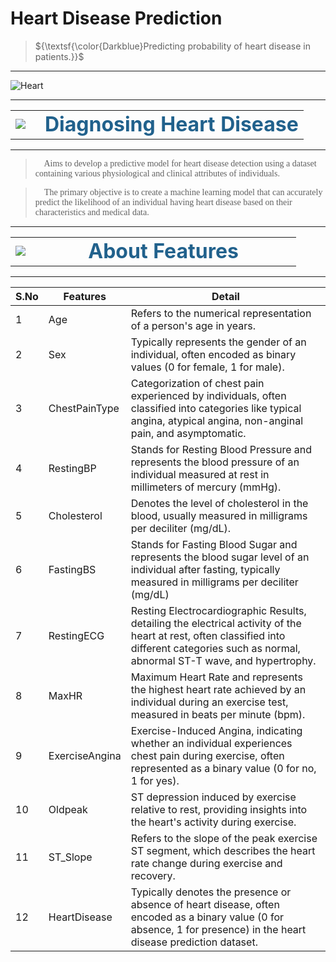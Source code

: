 # Heart Disease Prediction 

> ${\textsf{\color{Darkblue}Predicting probability of heart disease in patients.}}$
***

![Heart](https://www.econsight.com/wp-content/uploads/2022/12/Medical-Imaging.jpg)

***

<table align="center">
    <tr>
        <td width="10%">
            <img src="https://www.pngall.com/wp-content/uploads/2016/06/Health-Free-Download-PNG.png">
        </td>
        <td>
            <div align="center" style="font-size:200%">
                <font color="#21618C">
                    <b>Diagnosing Heart Disease</b> 
                </font>
            </div>
        </td>
    </tr>
</table>

<hr>

> <span style="font-family:Comic Sans MS"> 🎯 Aims to develop a predictive model for heart disease detection using a dataset containing various physiological and clinical attributes of individuals.</span> 

> <span style="font-family:Comic Sans MS"> 🎯 The primary objective is to create a machine learning model that can accurately predict the likelihood of an individual having heart disease based on their characteristics and medical data.</span>

___


<table align="center">
    <tr>
        <td width="7%">
            <img src="https://qvcc.edu/wp-content/uploads/2017/08/information-clipart-information-icon-1024x1024@2x.png">
        </td>
        <td>
            <div align="center" style="font-size:200%">
                <font color="#21618C">
                    <b>About Features</b> 
                </font>
            </div>
        </td>
    </tr>
</table>

<hr>

|S.No|Features|Detail|
|------|------|------|
|1    | Age|   Refers to the numerical representation of a person's age in years.    |
|2    |Sex|   Typically represents the gender of an individual, often encoded as binary values (0 for female, 1 for male).   |
|3    |ChestPainType|   Categorization of chest pain experienced by individuals, often classified into categories like typical angina, atypical angina, non-anginal pain, and asymptomatic.|
|4    |RestingBP|Stands for Resting Blood Pressure and represents the blood pressure of an individual measured at rest in millimeters of mercury (mmHg).|
|5    | Cholesterol	|Denotes the level of cholesterol in the blood, usually measured in milligrams per deciliter (mg/dL). |
|6    |FastingBS|Stands for Fasting Blood Sugar and represents the blood sugar level of an individual after fasting, typically measured in milligrams per deciliter (mg/dL)  |
|7    |RestingECG|Resting Electrocardiographic Results, detailing the electrical activity of the heart at rest, often classified into different categories such as normal, abnormal ST-T wave, and hypertrophy.|
|8    |MaxHR| Maximum Heart Rate and represents the highest heart rate achieved by an individual during an exercise test, measured in beats per minute (bpm). |
|9    | ExerciseAngina |Exercise-Induced Angina, indicating whether an individual experiences chest pain during exercise, often represented as a binary value (0 for no, 1 for yes). |
|10     |	Oldpeak	|ST depression induced by exercise relative to rest, providing insights into the heart's activity during exercise.   |
|11   | ST_Slope |Refers to the slope of the peak exercise ST segment, which describes the heart rate change during exercise and recovery.  |
|12     |	HeartDisease    |Typically denotes the presence or absence of heart disease, often encoded as a binary value (0 for absence, 1 for presence) in the heart disease prediction dataset.    |
